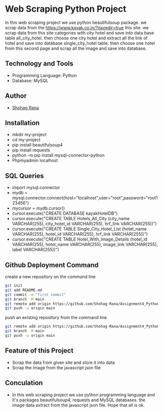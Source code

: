 
# Web Scraping Python Project

In this web scraping project we use python beautifulsoup package. we scrap data from the https://www.kayak.co.in/?ispredir=true this site. we scrap data from this site categories with city hotel and save into data base table all_city_hotel. then choose one city hotel and extract all the link of hotel and save into database single_city_hotel table. then choose one hotel from this second page and scrap all the image and save into database.


## Technology and Tools

 - Programming Language: Python
 - Database: MySQL


## Author

- [Shohag Rana](https://github.com/Shohag-Rana)


## Installation

 - mkdir my-project
 - cd my-project
 - pip install beautifulsoup4
 - pip install requests
 - python -m pip install mysql-connector-python 
 - Phpmyadmin localhost
 
 ## SQL Queries

 - import mysql.connector
 - mydb = mysql.connector.connect(host="localhost",user="root",password="root123456")
 - mycursor = mydb.cursor()
 - cursor.execute("CREATE DATABASE kayakHotelDB") 
 - cursor.execute("CREATE TABLE Hotels_All_City (city_name VARCHAR(255), city_hotel_id VARCHAR(255), hrf_link VARCHAR(255))")
 - cursor.execute("CREATE TABLE Single_City_Hotel_List (hotel_name VARCHAR(255), hotel_id VARCHAR(255), hrf_link VARCHAR(255))")
 - cursor.execute("CREATE TABLE Hotel_With_Image_Details (hotel_id VARCHAR(255), hotel_name VARCHAR(255), image_link VARCHAR(255), label VARCHAR(255))")


## Github Deployment Command

create a new repository on the command line

```bash
git init
git add README.md
git commit -m "first commit"
git branch -M main
git remote add origin https://github.com/Shohag-Rana/Assignment4_Python.git
git push -u origin main
```
push an existing repository from the command line

```bash
git remote add origin https://github.com/Shohag-Rana/Assignment4_Python.git
git branch -M main
git push -u origin main
```

## Feature of this Project

- Scrap the data from given site and store it into data
- Scrap the image from the javascript json file

## Conculation
 - In this web scraping project we use python programming language and it's packages beautifulsoup4, requests and MySQL databases. the image data extract from the javascript json file. Hope that all is ok.


